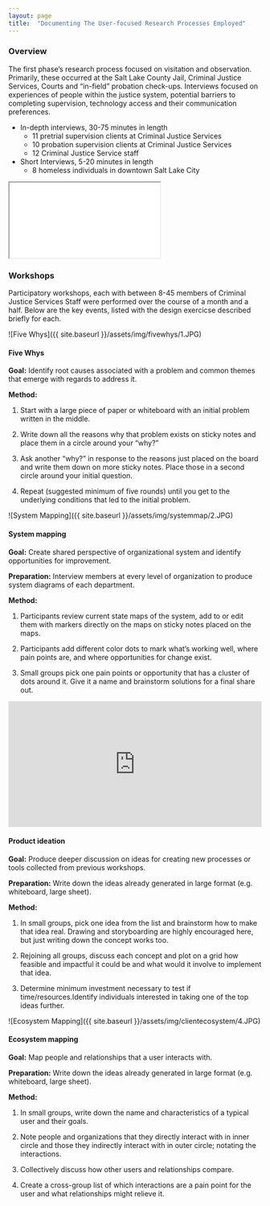 ```yaml
---
layout: page
title:  "Documenting The User-focused Research Processes Employed"
---
```


### Overview

The first phase’s research process focused on visitation and observation. Primarily, these occurred at the Salt Lake County Jail, Criminal Justice Services, Courts and “in-field” probation check-ups. Interviews focused on experiences of people within the justice system, potential barriers to completing supervision, technology access and their communication preferences.

- In-depth interviews, 30-75 minutes in length
	- 11 pretrial supervision clients at Criminal Justice Services
	- 10 probation supervision clients at Criminal Justice Services
	- 12 Criminal Justice Service staff
- Short  Interviews, 5-20 minutes in length
	-  8 homeless individuals in downtown Salt Lake City

<iframe src="{{ site.baseurl }}/assets/embed/map.html"></iframe>

### Workshops

Participatory workshops, each with between 8-45 members of Criminal Justice Services Staff were performed over the course of a month and a half. Below are the key events, listed with the design exercicse described briefly for each.


![Five Whys]({{ site.baseurl }}/assets/img/fivewhys/1.JPG)

#### Five Whys

**Goal:** Identify root causes associated with a problem and common themes that emerge with regards to address it.

**Method:** 

1. Start with a large piece of paper or whiteboard with an initial problem written in the middle. 

2. Write down all the reasons why that problem exists on sticky notes and place them in a circle around your “why?” 

3. Ask another “why?” in response to the reasons just placed on the board and write them down on more sticky notes. Place those in a second circle around your initial question.

4. Repeat (suggested minimum of five rounds) until you get to the underlying conditions that led to the initial problem.


![System Mapping]({{ site.baseurl }}/assets/img/systemmap/2.JPG)

#### System mapping 

**Goal:** Create shared perspective of organizational system and identify opportunities for improvement.

**Preparation:** Interview members at every level of organization to produce system diagrams of each department.

**Method:** 

1. Participants review current state maps of the system, add to or edit them with markers directly on the maps on sticky notes placed on the maps. 

2. Participants add different color dots to mark what’s working well, where pain points are, and where opportunities for change exist.

3. Small groups pick one pain points or opportunity that has a cluster of dots around it. Give it a name and brainstorm solutions for a final share out.


<iframe width="100%" height="250" src="https://www.youtube.com/embed/Zp9SbOvrFu4" frameborder="0" allowfullscreen></iframe>

#### Product ideation

**Goal:** Produce deeper discussion on ideas for creating new processes or tools collected from previous workshops.

**Preparation:** Write down the ideas already generated in large format (e.g. whiteboard, large sheet).

**Method:** 

1. In small groups, pick one idea from the list and brainstorm how to make that idea real. Drawing and storyboarding are highly encouraged here, but just writing down the concept works too. 

2. Rejoining all groups, discuss each concept and plot on a grid how feasible and impactful it could be and what would it involve to implement that idea.

3. Determine minimum investment necessary to test if time/resources.Identify individuals interested in taking  one of the top ideas further.


![Ecosystem Mapping]({{ site.baseurl }}/assets/img/clientecosystem/4.JPG)

#### Ecosystem mapping

**Goal:** Map people and relationships that a user interacts with.

**Preparation:** Write down the ideas already generated in large format (e.g. whiteboard, large sheet).

**Method:** 

1. In small groups, write down the name and characteristics of a typical user and their goals.

2. Note people and organizations that they directly interact with in inner circle and those they indirectly interact with in outer circle; notating the interactions.

3. Collectively discuss how other users and relationships compare.

4. Create a cross-group list of which interactions are a pain point for the user and what relationships might relieve it.

















